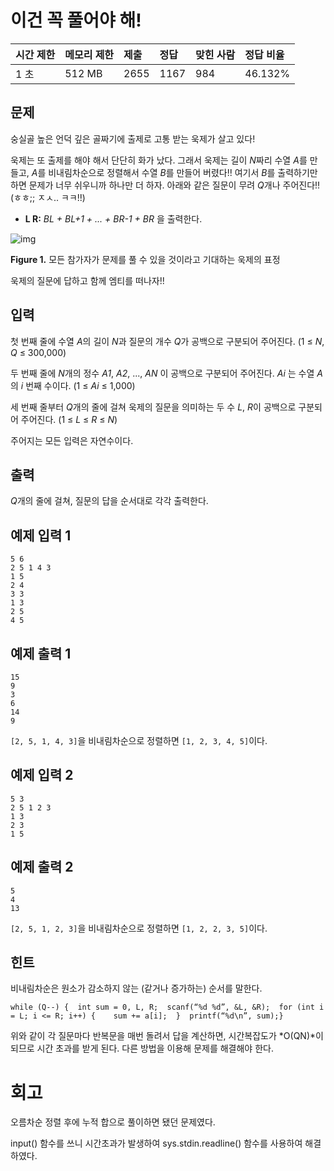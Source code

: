 # 이건 꼭 풀어야 해! 

| 시간 제한 | 메모리 제한 | 제출 | 정답 | 맞힌 사람 | 정답 비율 |
| :-------- | :---------- | :--- | :--- | :-------- | :-------- |
| 1 초      | 512 MB      | 2655 | 1167 | 984       | 46.132%   |

## 문제

숭실골 높은 언덕 깊은 골짜기에 출제로 고통 받는 욱제가 살고 있다!

욱제는 또 출제를 해야 해서 단단히 화가 났다. 그래서 욱제는 길이 *N*짜리 수열 *A*를 만들고, *A*를 비내림차순으로 정렬해서 수열 *B*를 만들어 버렸다!! 여기서 *B*를 출력하기만 하면 문제가 너무 쉬우니까 하나만 더 하자. 아래와 같은 질문이 무려 *Q*개나 주어진다!! (ㅎㅎ;; ㅈㅅ.. ㅋㅋ!!)

- **L R:** *BL + BL+1 + ... + BR-1 + BR* 을 출력한다.

![img](https://upload.acmicpc.net/c849170d-749c-4743-9829-2136c89e2212/-/preview/)

**Figure 1.** 모든 참가자가 문제를 풀 수 있을 것이라고 기대하는 욱제의 표정

욱제의 질문에 답하고 함께 엠티를 떠나자!!

## 입력

첫 번째 줄에 수열 *A*의 길이 *N*과 질문의 개수 *Q*가 공백으로 구분되어 주어진다. (1 ≤ *N*, *Q* ≤ 300,000)

두 번째 줄에 *N*개의 정수 *A1*, *A2*, ..., *AN* 이 공백으로 구분되어 주어진다. *Ai* 는 수열 *A*의 *i* 번째 수이다. (1 ≤ *Ai* ≤ 1,000)

세 번째 줄부터 *Q*개의 줄에 걸쳐 욱제의 질문을 의미하는 두 수 *L*, *R*이 공백으로 구분되어 주어진다. (1 ≤ *L* ≤ *R* ≤ *N*)

주어지는 모든 입력은 자연수이다.

## 출력

*Q*개의 줄에 걸쳐, 질문의 답을 순서대로 각각 출력한다.

## 예제 입력 1 

```
5 6
2 5 1 4 3
1 5
2 4
3 3
1 3
2 5
4 5
```

## 예제 출력 1 

```
15
9
3
6
14
9
```

`[2, 5, 1, 4, 3]`을 비내림차순으로 정렬하면 `[1, 2, 3, 4, 5]`이다.

## 예제 입력 2 

```
5 3
2 5 1 2 3
1 3
2 3
1 5
```

## 예제 출력 2 

```
5
4
13
```

`[2, 5, 1, 2, 3]`을 비내림차순으로 정렬하면 `[1, 2, 2, 3, 5]`이다.

## 힌트

비내림차순은 원소가 감소하지 않는 (같거나 증가하는) 순서를 말한다.

```
while (Q--) {  int sum = 0, L, R;  scanf(“%d %d”, &L, &R);  for (int i = L; i <= R; i++) {    sum += a[i];  }  printf(“%d\n”, sum);}
```

위와 같이 각 질문마다 반복문을 매번 돌려서 답을 계산하면, 시간복잡도가 *O(QN)*이 되므로 시간 초과를 받게 된다. 다른 방법을 이용해 문제를 해결해야 한다.

# 회고

오름차순 정렬 후에 누적 합으로 풀이하면 됐던 문제였다.

input() 함수를 쓰니 시간초과가 발생하여 sys.stdin.readline() 함수를 사용하여 해결하였다.